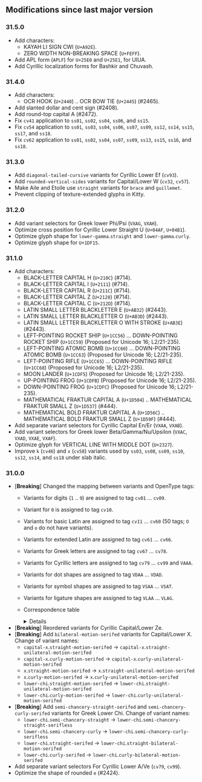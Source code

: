 ## Modifications since last major version

### 31.5.0

* Add characters:
  - KAYAH LI SIGN CWI (`U+A92E`).
  - ZERO WIDTH NON-BREAKING SPACE (`U+FEFF`).
* Add APL form (`APLF`) for `U+25E0` and `U+25E1`, for UIUA.
* Add Cyrillic localization forms for Bashkir and Chuvash.


### 31.4.0

* Add characters:
  - OCR HOOK (`U+2440`) .. OCR BOW TIE (`U+2445`) (#2465).
* Add slanted dollar and cent sign (#2408).
* Add round-top capital A (#2472).
* Fix `cv41` application to `ss01`, `ss02`, `ss04`, `ss06`, and `ss15`.
* Fix `cv54` application to `ss01`, `ss03`, `ss04`, `ss06`, `ss07`, `ss09`, `ss12`, `ss14`, `ss15`, `ss17`, and `ss18`.
* Fix `cv62` application to `ss01`, `ss02`, `ss04`, `ss07`, `ss09`, `ss13`, `ss15`, `ss16`, and `ss18`.


### 31.3.0

* Add `diagonal-tailed-cursive` variants for Cyrillic Lower Ef (`cv93`).
* Add `rounded-vertical-sides` variants for Capital/Lower W (`cv32`, `cv57`).
* Make Aile and Etoile use `straight` variants for `brace` and `guillemet`.
* Prevent clipping of texture-extended glyphs in Kitty.


### 31.2.0

* Add variant selectors for Greek lower Phi/Psi (`VXAG`, `VXAH`).
* Optimize cross position for Cyrillic Lower Straight U (`U+04AF`, `U+04B1`).
* Optimize glyph shape for `lower-gamma`.`straight` and `lower-gamma`.`curly`.
* Optimize glyph shape for `U+1DF15`.


### 31.1.0

* Add characters:
  - BLACK-LETTER CAPITAL H (`U+210C`) (#714).
  - BLACK-LETTER CAPITAL I (`U+2111`) (#714).
  - BLACK-LETTER CAPITAL R (`U+211C`) (#714).
  - BLACK-LETTER CAPITAL Z (`U+2128`) (#714).
  - BLACK-LETTER CAPITAL C (`U+212D`) (#714).
  - LATIN SMALL LETTER BLACKLETTER E (`U+AB32`) (#2443).
  - LATIN SMALL LETTER BLACKLETTER O (`U+AB3D`) (#2443).
  - LATIN SMALL LETTER BLACKLETTER O WITH STROKE (`U+AB3E`) (#2443).
  - LEFT-POINTING ROCKET SHIP (`U+1CC56`) ... DOWN-POINTING ROCKET SHIP (`U+1CC59`) (Proposed for Unicode 16; L2/21-235).
  - LEFT-POINTING ATOMIC BOMB (`U+1CC60`) ... DOWN-POINTING ATOMIC BOMB (`U+1CC63`) (Proposed for Unicode 16; L2/21-235).
  - LEFT-POINTING RIFLE (`U+1CC65`) ... DOWN-POINTING RIFLE (`U+1CC68`) (Proposed for Unicode 16; L2/21-235).
  - MOON LANDER (`U+1CDF5`) (Proposed for Unicode 16; L2/21-235).
  - UP-POINTING FROG (`U+1CDFB`) (Proposed for Unicode 16; L2/21-235).
  - DOWN-POINTING FROG (`U+1CDFC`) (Proposed for Unicode 16; L2/21-235).
  - MATHEMATICAL FRAKTUR CAPITAL A (`U+1D504`) .. MATHEMATICAL FRAKTUR SMALL Z (`U+1D537`) (#444).
  - MATHEMATICAL BOLD FRAKTUR CAPITAL A (`U+1D56C`) .. MATHEMATICAL BOLD FRAKTUR SMALL Z (`U+1D59F`) (#444).
* Add separate variant selectors for Cyrillic Capital En/Er (`VXAA`, `VXAB`).
* Add variant selectors for Greek lower Beta/Gamma/Nu/Upsilon (`VXAC`, `VXAD`, `VXAE`, `VXAF`).
* Optimize glyph for VERTICAL LINE WITH MIDDLE DOT (`U+2327`).
* Improve `k` (`cv46`) and `x` (`cv58`) variants used by `ss03`, `ss08`, `ss09`, `ss10`, `ss12`, `ss14`, and `ss18` under slab italic.


### 31.0.0

* \[**Breaking**] Changed the mapping between variants and OpenType tags:
  - Variants for digits (`1` .. `9`) are assigned to tag `cv01` ... `cv09`.
  - Variant for `0` is assigned to tag `cv10`.
  - Variants for basic Latin are assigned to tag `cv11` ... `cv60` (50 tags; `O` and `o` do not have variants).
  - Variants for extended Latin are assigned to tag `cv61` ... `cv66`.
  - Variants for Greek letters are assigned to tag `cv67` ... `cv78`.
  - Variants for Cyrillic letters are assigned to tag `cv79` ... `cv99` and `VAAA`.
  - Variants for dot shapes are assigned to tag `VDAA` ... `VDAD`.
  - Variants for symbol shapes are assigned to tag `VSAA` ... `VSAT`.
  - Variants for ligature shapes are assigned to tag `VLAA` ... `VLAG`.
  - Correspondence table

    <details>    

    | Selector Name | Tag in v30.x | Tag in v31 |
    | ------------- | ------------ | ---------- |
    | `one` | `cv86` | `cv01` |
    | `two` | `cv87` | `cv02` |
    | `three` | `cv88` | `cv03` |
    | `four` | `cv89` | `cv04` |
    | `five` | `cv90` | `cv05` |
    | `six` | `cv91` | `cv06` |
    | `seven` | `cv92` | `cv07` |
    | `eight` | `cv93` | `cv08` |
    | `nine` | `cv94` | `cv09` |
    | `zero` | `cv85` | `cv10` |
    | `capital-a` | `cv01` | `cv11` |
    | `capital-b` | `cv02` | `cv12` |
    | `capital-c` | `cv03` | `cv13` |
    | `capital-d` | `cv04` | `cv14` |
    | `capital-e` | `cv05` | `cv15` |
    | `capital-f` | `cv06` | `cv16` |
    | `capital-g` | `cv07` | `cv17` |
    | `capital-h` | `cv08` | `cv18` |
    | `capital-i` | `cv09` | `cv19` |
    | `capital-j` | `cv10` | `cv20` |
    | `capital-k` | `cv11` | `cv21` |
    | `capital-l` | `cv12` | `cv22` |
    | `capital-m` | `cv13` | `cv23` |
    | `capital-n` | `cv14` | `cv24` |
    | `capital-p` | `cv15` | `cv25` |
    | `capital-q` | `cv16` | `cv26` |
    | `capital-r` | `cv17` | `cv27` |
    | `capital-s` | `cv18` | `cv28` |
    | `capital-t` | `cv19` | `cv29` |
    | `capital-u` | `cv20` | `cv30` |
    | `capital-v` | `cv21` | `cv31` |
    | `capital-w` | `cv22` | `cv32` |
    | `capital-x` | `cv23` | `cv33` |
    | `capital-y` | `cv24` | `cv34` |
    | `capital-z` | `cv25` | `cv35` |
    | `a` | `cv26` | `cv36` |
    | `b` | `cv27` | `cv37` |
    | `c` | `cv28` | `cv38` |
    | `d` | `cv29` | `cv39` |
    | `e` | `cv30` | `cv40` |
    | `f` | `cv31` | `cv41` |
    | `g` | `cv32` | `cv42` |
    | `h` | `cv33` | `cv43` |
    | `i` | `cv34` | `cv44` |
    | `j` | `cv35` | `cv45` |
    | `k` | `cv36` | `cv46` |
    | `l` | `cv37` | `cv47` |
    | `m` | `cv38` | `cv48` |
    | `n` | `cv39` | `cv49` |
    | `p` | `cv40` | `cv50` |
    | `q` | `cv41` | `cv51` |
    | `r` | `cv42` | `cv52` |
    | `s` | `cv43` | `cv53` |
    | `t` | `cv44` | `cv54` |
    | `u` | `cv45` | `cv55` |
    | `v` | `cv46` | `cv56` |
    | `w` | `cv47` | `cv57` |
    | `x` | `cv48` | `cv58` |
    | `y` | `cv49` | `cv59` |
    | `z` | `cv50` | `cv60` |
    | `capital-eszet` | `VXAC` | `cv61` |
    | `long-s` | `cv51` | `cv62` |
    | `eszet` | `cv52` | `cv63` |
    | `lower-eth` | `cv53` | `cv64` |
    | `capital-thorn` | `VXAD` | `cv65` |
    | `lower-thorn` | `cv54` | `cv66` |
    | `lower-alpha` | `cv55` | `cv67` |
    | `capital-gamma` | `cv56` | `cv68` |
    | `capital-delta` | `cv57` | `cv69` |
    | `lower-delta` | `cv58` | `cv70` |
    | `lower-iota` | `cv59` | `cv71` |
    | `capital-lambda` | `cv60` | `cv72` |
    | `lower-lambda` | `cv61` | `cv73` |
    | `lower-mu` | `cv62` | `cv74` |
    | `lower-xi` | `cv63` | `cv75` |
    | `lower-pi` | `cv64` | `cv76` |
    | `lower-tau` | `cv65` | `cv77` |
    | `lower-chi` | `cv66` | `cv78` |
    | `cyrl-a` | `——` | `cv79` |
    | `cyrl-ve` | `——` | `cv80` |
    | `cyrl-capital-zhe` | `cv67` | `cv81` |
    | `cyrl-zhe` | `cv68` | `cv82` |
    | `cyrl-capital-ze` | `cv69` | `cv83` |
    | `cyrl-ze` | `cv70` | `cv84` |
    | `cyrl-capital-ka` | `cv71` | `cv85` |
    | `cyrl-ka` | `cv72` | `cv86` |
    | `cyrl-el` | `cv73` | `cv87` |
    | `cyrl-em` | `cv74` | `cv88` |
    | `cyrl-en` | `cv75` | `cv89` |
    | `cyrl-er` | `cv76` | `cv90` |
    | `cyrl-capital-u` | `cv77` | `cv91` |
    | `cyrl-u` | `cv78` | `cv92` |
    | `cyrl-ef` | `cv79` | `cv93` |
    | `cyrl-che` | `cv80` | `cv94` |
    | `cyrl-yeri` | `cv81` | `cv95` |
    | `cyrl-yery` | `cv82` | `cv96` |
    | `cyrl-capital-e` | `VXAA` | `cv97` |
    | `cyrl-e` | `VXAB` | `cv98` |
    | `cyrl-capital-ya` | `cv83` | `cv99` |
    | `cyrl-ya` | `cv84` | `VAAA` |
    | `tittle` | `cv95` | `VDAA` |
    | `diacritic-dot` | `cv96` | `VDAB` |
    | `punctuation-dot` | `cv97` | `VDAC` |
    | `braille-dot` | `VXAE` | `VDAD` |
    | `tilde` | `cv98` | `VSAA` |
    | `asterisk` | `cv99` | `VSAB` |
    | `underscore` | `VSAA` | `VSAC` |
    | `caret` | `VSAB` | `VSAD` |
    | `ascii-grave` | `VSAC` | `VSAE` |
    | `ascii-single-quote` | `VSAD` | `VSAF` |
    | `paren` | `VSAE` | `VSAG` |
    | `brace` | `VSAF` | `VSAH` |
    | `guillemet` | `VSAG` | `VSAI` |
    | `number-sign` | `VSAH` | `VSAJ` |
    | `ampersand` | `VSAI` | `VSAK` |
    | `at` | `VSAJ` | `VSAL` |
    | `dollar` | `VSAK` | `VSAM` |
    | `cent` | `VSAL` | `VSAN` |
    | `percent` | `VSAM` | `VSAO` |
    | `bar` | `VSAN` | `VSAP` |
    | `question` | `VSAO` | `VSAQ` |
    | `pilcrow` | `VSAP` | `VSAR` |
    | `partial-derivative` | `VSAQ` | `VSAS` |
    | `micro-sign` | `VSAR` | `VSAT` |
    | `lig-ltgteq` | `VLAA` | `VLAA` |
    | `lig-neq` | `VLAB` | `VLAB` |
    | `lig-equal-chain` | `VLAC` | `VLAC` |
    | `lig-hyphen-chain` | `VLAD` | `VLAD` |
    | `lig-plus-chain` | `VLAE` | `VLAE` |
    | `lig-double-arrow-bar` | `VLAF` | `VLAF` |
    | `lig-single-arrow-bar` | `VLAG` | `VLAG` |
  
    </details>
* \[**Breaking**] Reordered variants for Cyrillic Capital/Lower Ze.
* \[**Breaking**] Add `bilateral-motion-serifed` variants for Capital/Lower X. Change of variant names:
  - `capital-x`.`straight-motion-serifed` → `capital-x`.`straight-unilateral-motion-serifed`
  - `capital-x`.`curly-motion-serifed` → `capital-x`.`curly-unilateral-motion-serifed`
  - `x`.`straight-motion-serifed` → `x`.`straight-unilateral-motion-serifed`
  - `x`.`curly-motion-serifed` → `x`.`curly-unilateral-motion-serifed`
  - `lower-chi`.`straight-motion-serifed` → `lower-chi`.`straight-unilateral-motion-serifed`
  - `lower-chi`.`curly-motion-serifed` → `lower-chi`.`curly-unilateral-motion-serifed`
* \[**Breaking**] Add `semi-chancery-straight-serifed` and `semi-chancery-curly-serifed` variants for Greek Lower Chi. Change of variant names:
  - `lower-chi`.`semi-chancery-straight` → `lower-chi`.`semi-chancery-straight-serifless`
  - `lower-chi`.`semi-chancery-curly` → `lower-chi`.`semi-chancery-curly-serifless`
  - `lower-chi`.`straight-serifed` → `lower-chi`.`straight-bilateral-motion-serifed`
  - `lower-chi`.`curly-serifed` → `lower-chi`.`curly-bilateral-motion-serifed`
* Add separate variant selectors For Cyrillic Lower A/Ve (`cv79`, `cv99`).
* Optimize the shape of rounded `e` (#2424).

